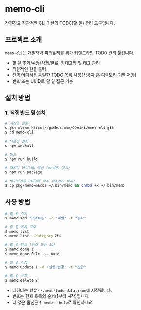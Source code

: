 # memo-cli

간편하고 직관적인 CLI 기반의 TODO(할 일) 관리 도구입니다.

## 프로젝트 소개

`memo-cli`는 개발자와 파워유저를 위한 커맨드라인 TODO 관리 툴입니다.

- 할 일 추가/수정/삭제/완료, 카테고리 및 태그 관리
- 직관적인 한글 출력
- 전역 어디서든 동일한 TODO 목록 사용(사용자 홈 디렉토리 기반 저장)
- 번호 또는 UUID로 할 일 접근 가능

## 설치 방법

### 1. 직접 빌드 및 설치

```bash
# 저장소 클론
$ git clone https://github.com/99mini/memo-cli.git
$ cd memo-cli

# 의존성 설치
$ npm install

# 빌드
$ npm run build

# 패키지 바이너리 생성 (macOS 예시)
$ npm run package

# 바이너리를 PATH에 복사 (macOS 예시)
$ cp pkg/memo-macos ~/.bin/memo && chmod +x ~/.bin/memo
```

## 사용 방법

```bash
# 할 일 추가
$ memo add "리팩토링" -c "개발" -t "중요"

# 할 일 목록 조회
$ memo list
$ memo list --category 개발

# 할 일 완료 (번호 또는 ID)
$ memo done 1
$ memo done 0e7c-...-uuid

# 할 일 수정
$ memo update 1 -d "설명 변경" -t "긴급"

# 할 일 삭제
$ memo delete 2
```

- 데이터는 항상 `~/.memo/todo-data.json`에 저장됩니다.
- 번호는 현재 목록의 순서(1부터 시작)입니다.
- 더 많은 옵션은 `$ memo --help`로 확인하세요.
